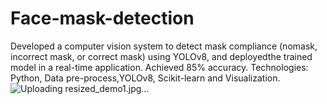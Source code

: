 # Face-mask-detection
Developed a computer vision system to detect mask compliance (nomask, incorrect mask, or correct mask) using YOLOv8, and deployedthe trained model in a real-time application. Achieved 85% accuracy.   Technologies: Python, Data pre-process,YOLOv8, Scikit-learn and Visualization.
![Uploading resized_demo1.jpg…]()
